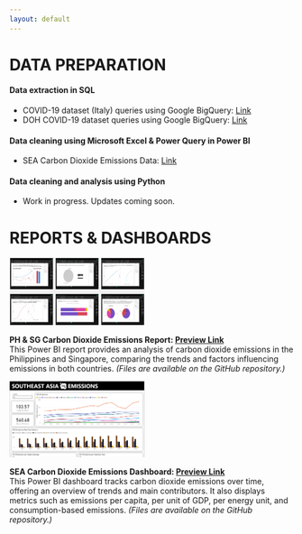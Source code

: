 ```yaml
---
layout: default
---
```


# DATA PREPARATION

#### **Data extraction in SQL**

*  COVID-19 dataset (Italy) queries using Google BigQuery: <a href="https://github.com/analystkristle/projs-sql/blob/main/bigquery_covid19_italy_queries.sql">Link</a><br>
*  DOH COVID-19 dataset queries using Google BigQuery: <a href="https://github.com/analystkristle/projs-sql/blob/main/bigquery_doh_drop_queries.sql">Link</a><br>

#### **Data cleaning using Microsoft Excel & Power Query in Power BI**

*   SEA Carbon Dioxide Emissions Data: <a href="https://drive.google.com/file/d/1twknZN_DvI0UFnUqBxG0P07Wu4wxjHce/view?usp=sharing">Link</a><br>

#### **Data cleaning and analysis using Python**

*   Work in progress. Updates coming soon.

# REPORTS & DASHBOARDS

<div class="projects-row">
  <img src="assets/img/ph-sg-co2-emissions_preview.jpg" alt="image" class="proj-img" width="240" height="120">
  <p>
  <strong>PH & SG Carbon Dioxide Emissions Report: <a href="https://drive.google.com/file/d/1LMnbGtwRzrxo4vxLzF8oxGaFF7XVPiNY/view?usp=sharing">Preview Link</a></strong><br>
  This Power BI report provides an analysis of carbon dioxide emissions in the Philippines and Singapore, comparing the trends and factors influencing emissions in both countries.
  <i>(Files are available on the GitHub repository.)</i>
  </p>
</div>

<div class="projects-row">
  <img src="assets/img/sea-co2-emissions_preview.png" alt="image" class="proj-img" width="240" height="135">
  <p>
  <strong>SEA Carbon Dioxide Emissions Dashboard: <a href="https://drive.google.com/file/d/1UHjx5OjQSQcZb4zHFHp78p4PJr-hkh_k/view?usp=sharing">Preview Link</a></strong><br>
  This Power BI dashboard tracks carbon dioxide emissions over time, offering an overview of trends and main contributors. It also displays metrics such as emissions per capita, per unit of GDP, per energy unit, and consumption-based emissions.
  <i>(Files are available on the GitHub repository.)</i>
  </p>
</div>

